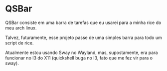 # QSBar

QSBar consiste em uma barra de tarefas que eu usarei para a minha rice do meu arch linux.

Talvez, futuramente, esse projeto passe de uma simples barra para todo um script de rice.

Atualmente estou usando Sway no Wayland, mas, supostamente, era para funcionar no I3 do X11 (quickshell buga no I3, fato que me fez vir para o sway).
